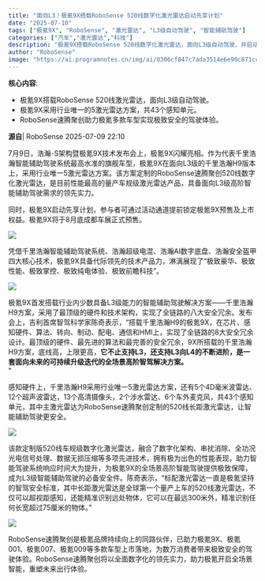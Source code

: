 ```yaml
---
title: "面向L3！极氪9X搭载RoboSense 520线数字化激光雷达启动先享计划"
date: "2025-07-10"
tags: ["极氪9X", "RoboSense", "激光雷达", "L3级自动驾驶", "智能辅助驾驶"]
categories: ["汽车","激光雷达","科技"]
description: "极氪9X搭载RoboSense 520线数字化激光雷达，面向L3级自动驾驶，并启动先享计划。"
author: "RoboSense"
image: "https://ai.programnotes.cn/img/ai/0306cf847c7ada3514e6e90c871cc994.png"
---
```


**核心内容**:
- 极氪9X搭载RoboSense 520线激光雷达，面向L3级自动驾驶。
- 极氪9X采用行业唯一的5激光雷达方案，共43个感知单元。
- RoboSense速腾聚创助力极氪多款车型实现极致安全的驾驶体验。

**源自**| RoboSense   2025-07-09 22:10  
  
7月9日，浩瀚-S架构暨极氪9X技术发布会上，极氪9X闪耀亮相。作为代表千里浩瀚智能辅助驾驶系统最高水准的旗舰车型，极氪9X在面向L3级的千里浩瀚H9版本上，采用行业唯一5激光雷达方案。该方案定制的RoboSense速腾聚创520线数字化激光雷达，是目前性能最高的量产车规级激光雷达产品，具备面向L3级高阶智能辅助驾驶需求的领先实力。  
  
  
同时，极氪9X启动先享计划，参与者可通过活动通道提前锁定极氪9X预售及上市权益。极氪9X将于8月底成都车展正式预售。  
  
  
![](https://ai.programnotes.cn/img/ai/78e9498185400cffdbb3f59a067f6a57.jpeg)  
  
  
凭借千里浩瀚智能辅助驾驶系统、浩瀚超级电混、浩瀚AI数字底盘、浩瀚安全盔甲四大核心技术，极氪9X具备代际领先的技术产品力，淋漓展现了“极致豪华、极致性能、极致掌控、极致纯电体验、极致前瞻科技”。  
  
  
![](https://ai.programnotes.cn/img/ai/9eabe1369a872a9352ec779a42958280.jpeg)  
  
  
极氪9X首发搭载行业内少数具备L3级能力的智能辅助驾驶解决方案——千里浩瀚H9方案，采用了最顶级的硬件和技术架构，实现了全链路的八大安全冗余。发布会上，吉利首席智驾科学家陈奇表示，“搭载千里浩瀚H9的极氪9X，在芯片、感知硬件、算法、转向、制动、配电、通信和HMI上，实现了全链路的8大安全冗余设计。最顶级的硬件、最先进的算法和最完善的安全冗余，9X所搭载的千里浩瀚H9方案，底线高，上限更高，**它不止支持L3，还支持L3向L4的不断进阶，是一套面向未来的可持续升级迭代的全场景高阶智驾解决方案。**  
”  
  
  
感知硬件上，千里浩瀚H9采用行业唯一5激光雷达方案，还有5个4D毫米波雷达、12个超声波雷达，13个高清摄像头，2个涉水雷达、6个车外麦克风，共43个感知单元，其中主激光雷达为RoboSense速腾聚创定制的520线长距激光雷达，让智能辅助驾驶更安全。  
  
  
![](https://ai.programnotes.cn/img/ai/be496e7bfe77111172b2d2070f0858e7.jpeg)  
  
  
该款定制版520线车规级数字化激光雷达，融合了数字化架构、串扰消除、全功况光电信号处理、数据无损压缩等多项先进技术，拥有极为出色的性能表现，助力智能驾驶系统响应时间大为提升，为极氪9X的全场景高阶智能驾驶提供极致保障，成为L3级智能辅助驾驶的必备安全件。陈奇表示，“标配激光雷达一直是极氪坚持的智驾安全标准，其中长距激光雷达是全球第一个量产上车的520线激光雷达，不仅可以超视距感知，还能精准识别远处物体，它可以在最远300米外，精准识别任何长宽超过75厘米的物体。”  
  
  
![](https://ai.programnotes.cn/img/ai/0306cf847c7ada3514e6e90c871cc994.png)  
    
RoboSense速腾聚创是极氪品牌持续向上的同路伙伴，已助力极氪9X、极氪001、极氪007、极氪009等多款车型上市落地，为数万消费者带来极致安全的驾驶体验。RoboSense速腾聚创将以全面数字化的领先实力，助力极氪开启全场景智能，重塑未来出行体验。  
